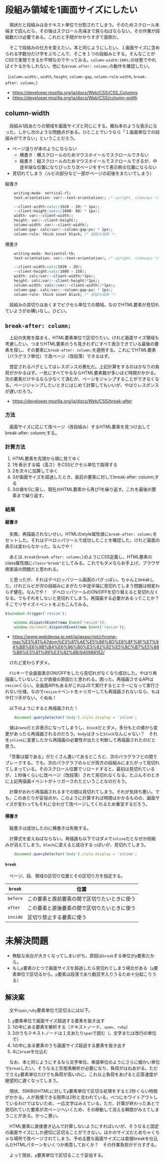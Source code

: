 # 段組み領域を1画面サイズにしたい

　現状だと段組みは全テキスト単位で分割されてしまう。そのためスクロール末端まで読んだら、その後はスクロール先端まで戻らねばならない。その作業が段組数だけ必要である。これだと手間がかかりすぎて面倒だ。

　そこで段組みの仕方を変えたい。本と同じようにしたい。１画面サイズに含められる字数分だけ字をぶちこんで、そこを１つの段組みとする。そんなことがCSSで実現できるか不明なのでやってみる。`column-width:100%;`の状態でやればイケるかもしれない。他にも`break-after: column;`の動作を確認したい。

（`column-width:`, `width`, `height`, `column-gap`, `column-rule-width`, `break-after: column;`）

* https://developer.mozilla.org/ja/docs/Web/CSS/CSS_Columns
* https://developer.mozilla.org/ja/docs/Web/CSS/column-width

## column-width

　段組み1段あたりの領域を画面サイズと同じにする。概ね本のような表示になった。しかし次のような問題点がある。ひとことでいうなら「１画面単位での段組みができない」ということだろう。

* ページ送りが本のようにならない
    * 横書き：横スクロールのためマウスホイールでスクロールできない
    * 縦書き：縦スクロールのためマウスホイールでスクロールできるが、中途半端な位置になりぴったり次ページをすべて表示刷る位置にならない
* 見切れてしまう（ルビの部分など一部がページの前後をまたいでしまう）

縦書き
```css
    writing-mode: vertical-rl;
    text-orientation: var(--text-orientation); /* upright, sideways */

    --client-width:calc((1920 - 20) * 1px);
    --client-height:calc((1080- 80) * 1px);
    width: var(--client-width);
    height: var(--client-height);
    column-width: var(--client-width);
    column-gap: calc(var(--column-gap-px) * 1px);
    column-rule: thick inset black; /* 段組み装飾 */
```

横書き
```css
    writing-mode: horizontal-tb;
    text-orientation: var(--text-orientation); /* upright, sideways */

    --client-width:calc(1920 - 20);
    --client-height:calc(1080 - 150);
    width: calc(var(--client-width)*1px);
    height: calc(var(--client-height)*1px);
    column-width: calc((var(--client-width))*1px);
    column-gap: calc(var(--column-gap-px) * 1px);
    column-rule: thick inset black; /* 段組み装飾 */
```

　段組みの具切りはあくまでピクセル単位での領域。なのでHTML要素が見切れていようがお構いなし。ひどい。

## `break-after: column;`

　上記の失敗を踏まえ、HTML要素単位で区切りたい。けれど画面サイズ領域も考慮したい。つまりHTML要素のうち見きれずにすべて表示できている最後の要素を探し、その要素に`break-after: column;`を適用する。これにてHTML要素（パラグラフ単位）で改ページ（改段落）できるはず。

　想定されるバグとしてはレスポンスの悪化だ。上記計算をするのはかなりの負荷がかかるはず。一気にすべてやるならHTML要素数が多いほど時間がかかる。次の要素だけやるなら少なくて済むが、ページをジャンプすることができなくなる。ページジャンプしたいときにはじめて計算してもいいが、やはりレスポンスが遅いだろう。

* https://developer.mozilla.org/ja/docs/Web/CSS/break-after

### 方法

　画面サイズに応じて改ページ（改段組み）するHTML要素を見つけ出してbreak-after: column;する。

### 計算方法

1. HTML要素を先頭から順に見てゆく
2. 1を表示する幅（高さ）をCSSピクセル単位で取得する
3. 2を次々に加算してゆく
4. 3が画面サイズを超過したとき、直前の要素に対してbreak-after: column;する
5. 3の値を0に戻し、現在のHTML要素から再び1を繰り返す。これを最後の要素まで繰り返す。

### 結果

#### 縦書き

　失敗。再描画されないせい。HTMLのstyle属性値に`break-after: column;`をセットした。それはデベロッパツールで成功したことを確認した。けれど画面の表示は変わらなかった。なんでや！

　あとは`.break{break-after: column;}`のようにCSS定義し、HTML要素のclass属性値に`class="break"`としてみる。これでもダメならお手上げ。ブラウザ側実装の問題だと思われる。

　と思ったが、それはデベロッパツール画面のバグっぽい。ちゃんとbreakした。けれどルビが次の段組みにまがたり中途半端に見切れてしまう問題は相変わらず健在。なんでや！　デベロッパツールのON/OFFを切り替えると見切れなくなる。でもそれをしないと見切れてしまう。再描画する必要があるってことか？　そこでリサイズイベントをぶちこんでみる。


```javascript
$(window).trigger('resize');
```
```javascript
    window.dispatchEvent(new Event('resize'));
    window.document.dispatchEvent(new Event('resize'));
```

* https://www.webdevqa.jp.net/ja/javascript/chrome-mac%E3%81%A7dom%E3%81%AE%E5%86%8D%E6%8F%8F%E7%94%BB%E6%9B%B4%E6%96%B0%E3%82%92%E5%BC%B7%E5%88%B6%E3%81%99%E3%82%8B/940986152/

　けれど変わらずダメ。

　`F11`キーで全画面表示ON/OFFをしたら見切れがなくなり成功した。やはり再描画していないことが直接の原因だと思われる。困った。再描画させるAPIは`resize`くらい。全画面APIもあるがこれはJSで実行するとエラーになって実行されない仕様。なので`resize`イベントをトリガーしても再描画されないなら、もはや打つ手がない。ぐぬぬ！

　以下のようにすると再描画された！

```javascript
    document.querySelector('body').style.display = 'inline';
```

　値は`none`だと非表示になってしまうし、`block`だとダメ。多分もとの値から変更があったら再描画されるのだろう。`body`はきっと`block`なんじゃない？　それを`inline`に変更したから再描画の必要性が出たと判断して再描画されたのだと思う。

　「吾輩は猫である」がたくさん書いてあるところと、次のパラグラフとの間でブレークする。でも、次のパラグラフのルビが両方の段組みにまたがって見切れてしまっている。そのスクロール位置でリロードすると、最初は見切れているが、１秒後くらいに改ページ（改段落）されて見切れなくなる。たぶんそのときに上記再描画イベントがトリガーされたということなのだろう。

　計算がおわり再描画されるまでの間は見切れてしまう。それが気持ち悪い。でも、このあたりが妥協点か。このように計算すれば時間はかかるものの、画面サイズが変わってもそれに合わせて改ページしてくれるため重宝するだろう。

#### 横書き

　縦書きは成功したのに横書きは失敗する。

　計算式を変えねばならない。再描画も以下ではダメで`inline`だとなぜか段組みが消えてしまう。`block`に変えると成功するっぽいが、見切れてしまう。

```javascript
    document.querySelector('body').style.display = 'inline';
```

#### `break`

　ページ、段、領域の区切り位置とその区切り方を指定する。

`break`|位置
-------|----
`before`|この要素と直前要素の間で区切りたいときに使う
`after`|この要素と直後要素の間で区切りたいときに使う
`inside`|区切り禁止する要素に使う

# 未解決問題

* 無駄な余白が大きくなってしまいがち。原因は`break`する単位が`p`要素だから。
* もし`p`要素ひとつで画面サイズを超過したら見切れてしまう場合がある（`p`要素単位で区切るから。`p`要素は段落であり数百字入りうるため十分起こりうる）

## 解決案

　文や`span`,`ruby`要素単位で区切るには以下。

1. `p`要素単位で画面サイズ超過する要素を抜き出す
1. 1の中にある要素を解析する（テキストノード、`span`、`ruby`）
1. 2のうちテキストノードは１文あたり`span`で囲む（`。`文字または改行の単位で）
1. 1の中にある要素のうち画面サイズ超過する要素を抜き出す
1. 4に`break`を仕込む

　なお、本と同じようにするなら文字単位、単語単位のようにさらに細かい単位で`break`したい。そうなると形態素解析が必要になり、負荷がはねあがる。ただでさえ`p`要素単位だけでも負荷が高いのに、これ以上負荷をあげると応答速度が絶望的に遅くなってしまう。

　現状、55KBのHTMLに対して`p`要素単位で区切る処理をすると2秒くらい時間がかかる。人が我慢できる限界は2秒と言われている。べつにホワイトアウトしているわけではないため、一応文字はみえている。ただ、計算が終わったあとで見切れていた要素が次ページへいくため、その移動して消える瞬間がみえてしまうことがある。かっこ悪い。

　HTML要素に直接書き込んで計算しないようにすればいいが、そうなると固定の画面サイズにしか適切に区切ることができない。ほかのサイズだとめちゃくちゃな場所で改ページされてしまう。予め主要な画面サイズには直接breakを仕込んだHTMLパターンをいくつか用意しておくか？　その作業負担がデカすぎる。

　よって現状、`p`要素単位で区切ることで妥協する。
